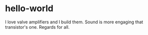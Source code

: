 # hello-world
I love valve amplifiers and I build them. Sound is more engaging that transistor's one.
Regards for all.
